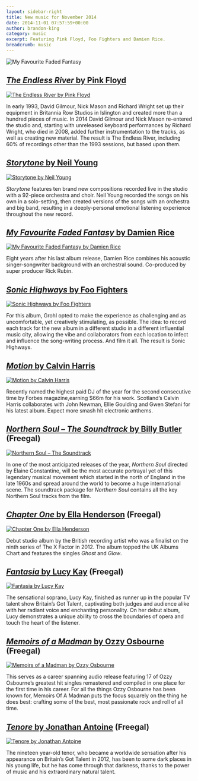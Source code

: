 ```yaml
---
layout: sidebar-right
title: New music for November 2014
date: 2014-11-01 07:57:59+00:00
author: brandon-king
category: music
excerpt: Featuring Pink Floyd, Foo Fighters and Damien Rice.
breadcrumb: music
---
```

![My Favourite Faded Fantasy](/images/featured/featured-damien-rice.jpg)

## [<cite>The Endless River</cite> by Pink Floyd](http://suffolk.spydus.co.uk/cgi-bin/spydus.exe/ENQ/OPAC/BIBENQ/9049964?QRY=CTIBIB%3C%20IRN(44977344)&QRYTEXT=The%20endless%20river%20%5Bsound%20recording%5D)

[![The Endless River by Pink Floyd](/images/article/the-endless-river.jpg)](http://suffolk.spydus.co.uk/cgi-bin/spydus.exe/ENQ/OPAC/BIBENQ/9049964?QRY=CTIBIB%3C%20IRN(44977344)&QRYTEXT=The%20endless%20river%20%5Bsound%20recording%5D)

In early 1993, David Gilmour, Nick Mason and Richard Wright set up their equipment in Britannia Row Studios in Islington and created more than a hundred pieces of music. In 2014 David Gilmour and Nick Mason re-entered the studio and, starting with unreleased keyboard performances by Richard Wright, who died in 2008, added further instrumentation to the tracks, as well as creating new material. The result is The Endless River, including 60% of recordings other than the 1993 sessions, but based upon them.

## [<cite>Storytone</cite> by Neil Young](http://suffolk.spydus.co.uk/cgi-bin/spydus.exe/ENQ/OPAC/BIBENQ/9053083?QRY=CTIBIB%3C%20IRN(45372585)&QRYTEXT=Storytone%20%5Bsound%20recording%5D)

[![Storytone by Neil Young](/images/article/storytone.jpg)](http://suffolk.spydus.co.uk/cgi-bin/spydus.exe/ENQ/OPAC/BIBENQ/9053083?QRY=CTIBIB%3C%20IRN(45372585)&QRYTEXT=Storytone%20%5Bsound%20recording%5D)

<cite>Storytone</cite> features ten brand new compositions recorded live in the studio with a 92-piece orchestra and choir. Neil Young recorded the songs on his own in a solo-setting, then created versions of the songs with an orchestra and big band, resulting in a deeply-personal emotional listening experience throughout the new record.

## [<cite>My Favourite Faded Fantasy</cite> by Damien Rice](http://suffolk.spydus.co.uk/cgi-bin/spydus.exe/ENQ/OPAC/BIBENQ/9055404?QRY=CTIBIB%3C%20IRN(44257583)&QRYTEXT=My%20favourite%20faded%20fantasy%20%5Bsound%20recording%5D)

[![My Favourite Faded Fantasy by Damien Rice](/images/article/my-favourite-faded-fantasy.jpg)](http://suffolk.spydus.co.uk/cgi-bin/spydus.exe/ENQ/OPAC/BIBENQ/9055404?QRY=CTIBIB%3C%20IRN(44257583)&QRYTEXT=My%20favourite%20faded%20fantasy%20%5Bsound%20recording%5D)

Eight years after his last album release, Damien Rice combines his acoustic singer-songwriter background with an orchestral sound. Co-produced by super producer Rick Rubin.

## [<cite>Sonic Highways</cite> by Foo Fighters](http://suffolk.spydus.co.uk/cgi-bin/spydus.exe/ENQ/OPAC/BIBENQ/9057935?QRY=CTIBIB%3C%20IRN(43619782)&QRYTEXT=Sonic%20highways%20%5Bsound%20recording%5D)

[![Sonic Highways by Foo Fighters](/images/article/sonic-highways.jpg)](http://suffolk.spydus.co.uk/cgi-bin/spydus.exe/ENQ/OPAC/BIBENQ/9057935?QRY=CTIBIB%3C%20IRN(43619782)&QRYTEXT=Sonic%20highways%20%5Bsound%20recording%5D)

For this album, Grohl opted to make the experience as challenging and as uncomfortable, yet creatively stimulating, as possible. The idea: to record each track for the new album in a different studio in a different influential music city, allowing the vibe and collaborators from each location to infect and influence the song-writing process. And film it all. The result is Sonic Highways.

## [<cite>Motion</cite> by Calvin Harris](http://suffolk.spydus.co.uk/cgi-bin/spydus.exe/ENQ/OPAC/BIBENQ/9060072?QRY=CTIBIB%3C%20IRN(36547181)&QRYTEXT=Motion%20%5Bsound%20recording%5D)

[![Motion by Calvin Harris](/images/article/motion.jpg)](http://suffolk.spydus.co.uk/cgi-bin/spydus.exe/ENQ/OPAC/BIBENQ/9060072?QRY=CTIBIB%3C%20IRN(36547181)&QRYTEXT=Motion%20%5Bsound%20recording%5D)

Recently named the highest paid DJ of the year for the second consecutive time by Forbes magazine,earning $66m for his work. Scotland’s Calvin Harris collaborates with John Newman, Ellie Goulding and Gwen Stefani for his latest album. Expect more smash hit electronic anthems.

## [<cite>Northern Soul &#8211; The Soundtrack</cite> by Billy Butler](http://suffolklibraries.freegalmusic.com/artists/view/QmlsbHkgQnV0bGVy/5032698675784/aW9kYQ) (Freegal)

[![Northern Soul &#8211; The Soundtrack](/images/article/northern-soul-soundtrack.jpg)](http://suffolklibraries.freegalmusic.com/artists/view/QmlsbHkgQnV0bGVy/5032698675784/aW9kYQ)

In one of the most anticipated releases of the year, <cite>Northern Soul</cite> directed by Elaine Constantine, will be the most accurate portrayal yet of this legendary musical movement which started in the north of England in the late 1960s and spread around the world to become a huge international scene. The soundtrack package for <cite>Northern Soul</cite> contains all the key Northern Soul tracks from the film.

## [<cite>Chapter One</cite> by Ella Henderson](http://suffolklibraries.freegalmusic.com/artists/view/RWxsYSBIZW5kZXJzb24=/28977946/c29ueQ) (Freegal)

[![Chapter One by Ella Henderson](/images/article/chapter-one.jpg)](http://suffolklibraries.freegalmusic.com/artists/view/RWxsYSBIZW5kZXJzb24=/28977946/c29ueQ)

Debut studio album by the British recording artist who was a finalist on the ninth series of The X Factor in 2012. The album topped the UK Albums Chart and features the singles <cite>Ghost</cite> and <cite>Glow</cite>.

## [<cite>Fantasia</cite> by Lucy Kay](http://suffolklibraries.freegalmusic.com/artists/view/THVjeSBLYXk=/29404766/c29ueQ) (Freegal)

[![Fantasia by Lucy Kay](/images/article/fantasia.jpg)](http://suffolklibraries.freegalmusic.com/artists/view/THVjeSBLYXk=/29404766/c29ueQ)

The sensational soprano, Lucy Kay, finished as runner up in the popular TV talent show Britain&#8217;s Got Talent, captivating both judges and audience alike with her radiant voice and enchanting personality. On her debut album, Lucy demonstrates a unique ability to cross the boundaries of opera and touch the heart of the listener.

## [<cite>Memoirs of a Madman</cite> by Ozzy Osbourne](http://suffolklibraries.freegalmusic.com/artists/view/T3p6eSBPc2JvdXJuZQ==/29468588/c29ueQ) (Freegal)

[![Memoirs of a Madman by Ozzy Osbourne](/images/article/memoirs-of-a-madman.jpg)](http://suffolklibraries.freegalmusic.com/artists/view/T3p6eSBPc2JvdXJuZQ==/29468588/c29ueQ)

This serves as a career spanning audio release featuring 17 of Ozzy Osbourne&#8217;s greatest hit singles remastered and compiled in one place for the first time in his career. For all the things Ozzy Osbourne has been known for, Memoirs Of A Madman puts the focus squarely on the thing he does best: crafting some of the best, most passionate rock and roll of all time.

## [<cite>Tenore</cite> by Jonathan Antoine](http://suffolklibraries.freegalmusic.com/artists/view/Sm9uYXRoYW4gQW50b2luZQ==/29282152/c29ueQ) (Freegal)

[![Tenore by Jonathan Antoine](/images/article/tenore.jpg)](http://suffolklibraries.freegalmusic.com/artists/view/Sm9uYXRoYW4gQW50b2luZQ==/29282152/c29ueQ)

The nineteen year-old tenor, who became a worldwide sensation after his appearance on Britain’s Got Talent in 2012, has been to some dark places in his young life, but he has come through that darkness, thanks to the power of music and his extraordinary natural talent.
